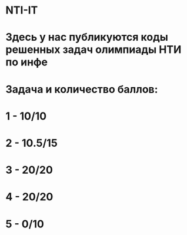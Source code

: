 # NTI-IT
# Здесь у нас публикуются коды решенных задач олимпиады НТИ по инфе
# Задача и количество баллов:
# 1 - 10/10
# 2 - 10.5/15
# 3 - 20/20
# 4 - 20/20
# 5 - 0/10
